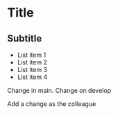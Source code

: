 # Title
## Subtitle

- List item 1
- List item 2
- List item 3
- List item 4


Change in main.
Change on develop

Add a change as the colleague
